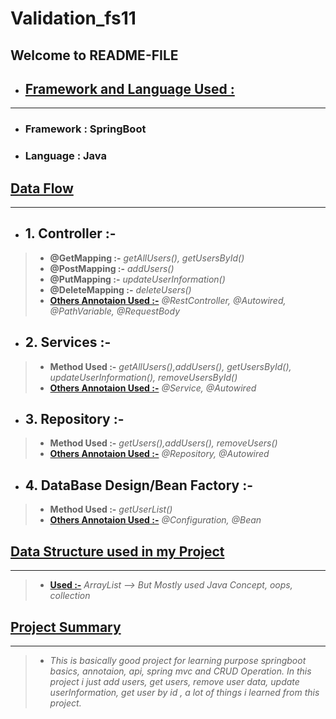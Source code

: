 # Validation_fs11

## **Welcome to README-FILE**

-  ## [**Framework and Language Used :**](#heading-ids) ##
___
- ### Framework :  **SpringBoot**
- ### Language : **Java**


## [**Data Flow**](#heading-ids) ##
___
- ## 1. **Controller :-** ##
> - **@GetMapping :-**  *getAllUsers(), getUsersById()*
> - **@PostMapping :-** *addUsers()*
> - **@PutMapping :-** *updateUserInformation()*
> - **@DeleteMapping :-** *deleteUsers()*
> - **[Others Annotaion Used :-](#heading-ids)** *@RestController, @Autowired, @PathVariable, @RequestBody*

- ## 2. **Services :-** ##
> - **Method Used :-**  *getAllUsers(),addUsers(), getUsersById(), updateUserInformation(), removeUsersById()*
> - **[Others Annotaion Used :-](#heading-ids)** *@Service, @Autowired*

- ## 3. **Repository :-** ##
> - **Method Used :-**  *getUsers(),addUsers(), removeUsers()*
> - **[Others Annotaion Used :-](#heading-ids)** *@Repository, @Autowired*

- ## 4. **DataBase Design/Bean Factory :-** ##
> - **Method Used :-**  *getUserList()*
> - **[Others Annotaion Used :-](#heading-ids)** *@Configuration, @Bean*

## [**Data Structure used in my Project**](#heading-ids) ##
____
> - **[Used :-](#heading-ids)** *ArrayList --> But Mostly used Java Concept, oops, collection*

## [**Project Summary**](#heading-ids) ##
____
> - *This is basically good project for learning purpose springboot basics, annotaion, api, spring mvc and CRUD Operation. In this project i just add users, get users, remove user data, update userInformation, get user by id , a lot of things i learned from this project.*
